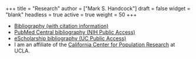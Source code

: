 +++
title = "Research"
author = ["Mark S. Handcock"]
draft = false
widget = "blank"
headless = true
active = true
weight = 50
+++
- [Bibliography (with citation information)](https://scholar.google.com/citations?user=392xmm8AAAAJ&sortby=pubdate/)
- [PubMed Central bibliography (NIH Public Access)](http://www.ncbi.nlm.nih.gov/myncbi/browse/collection/46113075/?sort=date&direction=descending)
- [eScholarship bibliography (UC Public Access)](https://escholarship.org/search?q=author%3AHandcock&sort=desc)
- I am an affiliate of the [California Center for Population Research](http://www.ccpr.ucla.edu/) at UCLA.
